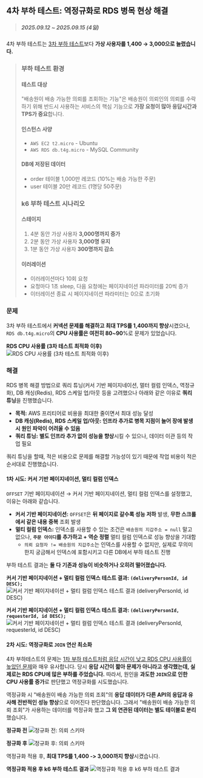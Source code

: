 ## 4차 부하 테스트: 역정규화로 RDS 병목 현상 해결

> ##### 2025.09.12 ~ 2025.09.15 (4일)

4차 부하 테스트는 [3차 부하 테스트](<3차 부하 테스트: 서버 인스턴스 커넥션 풀 조정으로 제한된 환경에서 TPS 40프로 증가.md>)보다 **가상 사용자를 1,400 → 3,000으로 늘렸습니다.**

> ### 부하 테스트 환경
> 
> #### 테스트 대상
> 
> "배송원이 배송 가능한 의뢰를 조회하는 기능"은 배송원이 의뢰인의 의뢰를 수락하기 위해 반드시 사용하는 서비스의 핵심 기능으로 **가장 요청이 많아 응답시간과 TPS가 중요**합니다.
> 
> #### 인스턴스 사양
> 
> - `AWS EC2 t2.micro` - Ubuntu
> - `AWS RDS db.t4g.micro` - MySQL Community
> 
> #### DB에 저장된 데이터
> 
> - order 테이블 1,000만 레코드 (10%는 배송 가능한 주문)
> - user 테이블 20만 레코드 (1명당 50주문)
> 
> ### k6 부하 테스트 시나리오
> 
> #### 스테이지
> 
> 1. 4분 동안 가상 사용자 **3,000명까지 증가**
> 2. 2분 동안 가상 사용자 **3,000명 유지**
> 3. 1분 동안 가상 사용자 **300명까지 감소**
> 
> #### 이러레이션
> 
> - 이러레이션마다 10회 요청
> - 요청마다 1초 sleep, 다음 요청에는 페이지네이션 파라미터를 20씩 증가
> - 이터레이션 종료 시 페이지네이션 파라미터는 0으로 초기화

### 문제

3차 부하 테스트에서 **커넥션 문제를 해결하고 최대 TPS를 1,400까지 향상**시켰으나, `RDS db.t4g.micro`의 **CPU 사용률은 여전히 80~90**%로 문제가 있었습니다.

**RDS CPU 사용률 (3차 테스트 최적화 이후)**
![RDS CPU 사용률 (3차 테스트 최적화 이후)](<3 RDS 커넥션 풀 병목 해결/rds cpu.png>)

### 해결

RDS 병목 해결 방법으로 쿼리 튜닝(커서 기반 페이지네이션, 멀터 컬럼 인덱스, 역정규화), DB 캐싱(Redis), RDS 스케일 업/아웃 등을 고려했으나 아래와 같은 이유로 **쿼리 튜닝**을 진행했습니다.

- **목적:** AWS 프리티어로 비용을 최대한 줄이면서 최대 성능 달성
- **DB 캐싱(Redis), RDS 스케일 업/아웃: 인프라 추가로 병목 지점이 늘어 장애 발생 시 원인 파악이 어려울 수 있음**
- **쿼리 튜닝:** **별도 인프라 추가 없이 성능을 향상**시킬 수 있으나, 데이터 이관 등의 작업 필요

쿼리 튜닝을 할때, 적은 비용으로 문제를 해결할 가능성이 있기 때문에 작업 비용이 적은 순서대로 진행했습니다.

#### 1차 시도: 커서 기반 페이지네이션, 멀티 컬럼 인덱스

`OFFSET` 기반 페이지네이션 → 커서 기반 페이지네이션, 멀티 컬럼 인덱스를 설정했고, 이유는 아래와 같습니다.

- **커서 기반 페이지네이션:** `OFFSET`은 **뒤 페이지로 갈수록 성능 저하** 발생, **무한 스크롤에서 같은 내용 중복** 조회 발생
- **멀티 컬럼 인덱스:** 인덱스를 사용할 수 있는 조건은 `배송원의 지갑주소 = null` 말고 없으나, **`주문 아이디`를 추가하고 + 역순 정렬** 멀티 컬럼 인덱스로 성능 향상을 기대함
  - `의뢰 요청자 != 배송원의 지갑주소`는 인덱스를 사용할 수 없지만, 실제로 무의미한지 궁금해서 인덱스에 포함시키고 다른 DB에서 부하 테스트 진행

부하 테스트 결과는 **둘 다 기존과 성능이 비슷하거나 오히려 떨어졌습니다.**

**커서 기반 페이지네이션 + 멀티 컬럼 인덱스 테스트 결과: `(deliveryPersonId, id DESC);`**
![커서 기반 페이지네이션 + 멀티 컬럼 인덱스 테스트 결과 (deliveryPersonId, id DESC)](<4 쿼리튜닝: 멀티컬럼인덱스/deliverypersonid-id-desc/k6 멀티 컬럼 인덱스 테스트 결과 (deliveryPersonId, id DESC).png>)

**커서 기반 페이지네이션 + 멀티 컬럼 인덱스 테스트 결과: `(deliveryPersonId, requesterId, id DESC);`**
![커서 기반 페이지네이션 + 멀티 컬럼 인덱스 테스트 결과 (deliveryPersonId, requesterId, id DESC)](<4 쿼리튜닝: 멀티컬럼인덱스/deliverypersonid-requesterid-id-desc/k6 멀티 컬럼 인덱스 테스트 결과 (deliveryPersonId, requesterId, id DESC).png>)

#### 2차 시도: 역정규화로 `JOIN` 연산 최소화

4차 부하테스트의 문제는 [1차 부하 테스트처럼 응답 시간이 낮고 RDS CPU 사용률이 높았던 문제](<./1차 부하 테스트: 인덱스로 RDS CPU 사용률 60프로 감소, 최대 TPS 9배 증가.md#해결>)와 매우 유사합니다. 당시 **응답 시간이 짧아 문제가 아니라고 생각했는데, 실제로는 RDS CPU에 많은 부하를 주었습니다.** 따라서, 원인을 **과도한 `JOIN`으로 인한 CPU 사용률 증가**로 판단했고 역정규화를 시도했습니다.

역정규화 시 "배송원이 배송 가능한 의뢰 조회"의 **응답 데이터가 다른 API의 응답과 유사해 전반적인 성능 향상**으로 이어진다 판단했습니다. 그래서 "배송원이 배송 가능한 의뢰 조회"가 사용하는 데이터를 역정규화 했고 **그 외 연관된 데이터는 별도 테이블로 분리**했습니다.

**정규화 전**
![정규화 전: 의뢰 스키마](../quicker.jpeg)

**정규화 후**
![정규화 후: 의뢰 스키마](<4 쿼리튜닝: 멀티컬럼인덱스/역정규화/역정규화.png>)

역정규화 적용 후, **최대 TPS를 1,400 -> 3,000까지 향상**시켰습니다.

**역정규화 적용 후 k6 부하 테스트 결과**
![역정규화 적용 후 k6 부하 테스트 결과](<4 쿼리튜닝: 멀티컬럼인덱스/역정규화/k6.png>)
